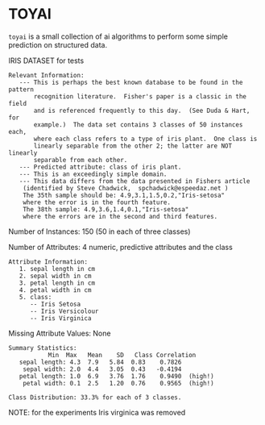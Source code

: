 # TOYAI

`toyai` is a small collection of ai algorithms to perform some simple prediction
on structured data.


IRIS DATASET for tests 
```
Relevant Information:
   --- This is perhaps the best known database to be found in the pattern
       recognition literature.  Fisher's paper is a classic in the field
       and is referenced frequently to this day.  (See Duda & Hart, for
       example.)  The data set contains 3 classes of 50 instances each,
       where each class refers to a type of iris plant.  One class is
       linearly separable from the other 2; the latter are NOT linearly
       separable from each other.
   --- Predicted attribute: class of iris plant.
   --- This is an exceedingly simple domain.
   --- This data differs from the data presented in Fishers article
	(identified by Steve Chadwick,  spchadwick@espeedaz.net )
	The 35th sample should be: 4.9,3.1,1.5,0.2,"Iris-setosa"
	where the error is in the fourth feature.
	The 38th sample: 4.9,3.6,1.4,0.1,"Iris-setosa"
	where the errors are in the second and third features.
```
Number of Instances: 150 (50 in each of three classes)

Number of Attributes: 4 numeric, predictive attributes and the class
```
Attribute Information:
   1. sepal length in cm
   2. sepal width in cm
   3. petal length in cm
   4. petal width in cm
   5. class:
      -- Iris Setosa
      -- Iris Versicolour
      -- Iris Virginica
```
Missing Attribute Values: None
```
Summary Statistics:
           Min  Max   Mean    SD   Class Correlation
   sepal length: 4.3  7.9   5.84  0.83    0.7826
    sepal width: 2.0  4.4   3.05  0.43   -0.4194
   petal length: 1.0  6.9   3.76  1.76    0.9490  (high!)
    petal width: 0.1  2.5   1.20  0.76    0.9565  (high!)

Class Distribution: 33.3% for each of 3 classes.
```

NOTE: for the experiments Iris virginica was removed
